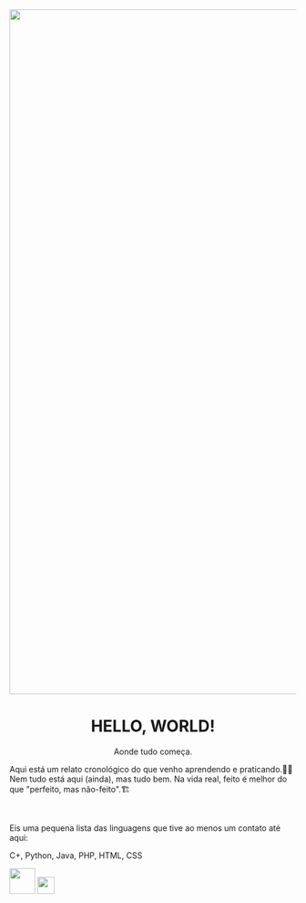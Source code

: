 <img src="https://github.com/Marcos-Kim/Marcos-Kim/blob/main/linguagens-programacao.avif" width="1200">

<h1 style="text-align:center">HELLO, WORLD!</h1>
<p style="text-align:center">Aonde tudo começa.</p>

<p>Aqui está um relato cronológico do que venho aprendendo e praticando.👨‍💻 Nem tudo está aqui (ainda), mas tudo bem. Na vida real, feito é melhor do que "perfeito, mas não-feito".🏗️</p></br>
<p>Eis uma pequena lista das linguagens que tive ao menos um contato até aqui:</p>
<list>C+, Python, Java, PHP, HTML, CSS</list>

<a href="mailto:falecommsk@gmail.com"><img src="https://media.istockphoto.com/id/1188904068/pt/vetorial/mail-post-envelope-icon-shape-postage-logo-symbol-e-mail-communication-sign-button-vector.jpg?s=170667a&w=0&k=20&c=i3BB4yMhyAZXmOoKh2UX8I2Ke4m8cUCpESICdB9W26g=" width="45"></a> 
<a href="https://www.linkedin.com/in/marcos-kim/" target="_blank"><img src="https://cdn-icons-png.flaticon.com/512/174/174857.png" width="30"></a>
